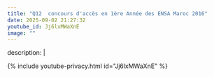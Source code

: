 ```yaml
---
title: "Q12  concours d'accès en 1ère Année des ENSA Maroc 2016"
date: 2025-09-02 21:27:32 
youtube_id: Jj6lxMWaXnE
image: ""
---
```

description: |
  
{% include youtube-privacy.html id="Jj6lxMWaXnE" %}
